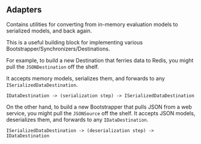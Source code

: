 ## Adapters

Contains utilities for converting from in-memory evaluation models to serialized models, and back again.

This is a useful building block for implementing various Bootstrapper/Synchronizers/Destinations.

For example, to build a new Destination that ferries data to Redis, you might pull the `JSONDestination`
off the shelf.

It accepts memory models, serializes them, and forwards to any `ISerializedDataDestination`.

```
IDataDestination -> (serialization step) -> ISerializedDataDestination
```

On the other hand, to build a new Bootstrapper that pulls JSON from a web service, you might pull
the `JSONSource` off the shelf. It accepts JSON models, deserializes them, and forwards to any `IDataDestination`.

```
ISerializedDataDestination -> (deserialization step) -> IDataDestination
```
